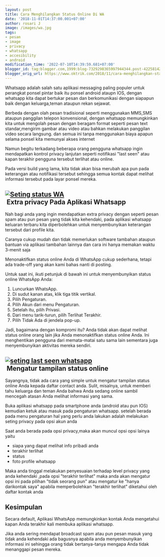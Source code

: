 ```yaml
---
layout: post
title: Cara Menghilangkan Status Online Di WA
date: '2018-11-01T14:37:00.001+07:00'
author: rosari J
image: /images/wa.jpg
tags:
- pesan
- image
- privacy
- whatsapp
- accesibility
- android
modification_time: '2022-07-10T14:39:59.681+07:00'
blogger_id: tag:blogger.com,1999:blog-7329298365997944344.post-4225814202714971578
blogger_orig_url: https://www.oktrik.com/2018/11/cara-menghilangkan-status-online-di-wa.html
---
```


Whatsapp adalah salah satu aplikasi messaging paling populer untuk perangkat ponsel pintar baik itu ponsel android ataupn IOS, dengan whatsapp kita dapat bertukar pesan dan berkomunikasi dengan siapapun baik dengan keluarga,teman ataupun rekan sejawat.

Berbeda dengan olah pesan tradisional seperti menggunakan MMS,SMS ataupun panggilan telepon konvensional, dengan whatsapp memungkinkan kita untuk mengolah pesan dengan beragam format seperti pesan text standar,mengirim gambar atau video atau bahkan melakukan panggilan video secara langsung. dan semua ini tanpa menggunakan biaya apapun selama ponsel kita memunyai akses internet

Namun begitu terkadang beberapa orang pengguna whatsapp ingin mendapatkan kontrol privacy lanjutan seperti notifikasi "last seen" atau kapan terakhir pengguna tersebut terlihat atau online.

Pada versi build yang lama, kita tidak akan bisa merubah apa pun pada keterangan atau notifikasi tersebut sehingga semua kontak dapat melihat informasi tersebut pada layar ponsel mereka.

[![Seting status WA](https://blogger.googleusercontent.com/img/b/R29vZ2xl/AVvXsEicxnb1Nax4m-3fZGmBcYEj_NEFOB2i7XH-ybUEAKv5zOmgiP9e-WjVtNfzrEo30nI44S-ki1ATKdxqTYgiIsgmx4WdsrwTOzpu6UNNKjPA3DaIoYZSQbIsyc2VGqu8loTLt0v0HfUI0ztozF8seKFDxzgMZsxIuFnszikKJUXJdnj5fcq8EHWsK_s9PA/w640-h400/whatsapp-1-800x500.jpg)](https://blogger.googleusercontent.com/img/b/R29vZ2xl/AVvXsEicxnb1Nax4m-3fZGmBcYEj_NEFOB2i7XH-ybUEAKv5zOmgiP9e-WjVtNfzrEo30nI44S-ki1ATKdxqTYgiIsgmx4WdsrwTOzpu6UNNKjPA3DaIoYZSQbIsyc2VGqu8loTLt0v0HfUI0ztozF8seKFDxzgMZsxIuFnszikKJUXJdnj5fcq8EHWsK_s9PA/s800/whatsapp-1-800x500.jpg)  
 Extra privacy Pada Aplikasi Whatsapp
------------------------------------

Nah bagi anda yang ingin mendapatkan extra privacy dengan seperti pesan spam atau pun pesan yang tidak kita kehendaki, pada aplikasi whatsapp keluaran terbaru kita diperbolehkan untuk menyembunyikan keterangan tersebut dari profile kita.

Caranya cukup mudah dan tidak memerlukan software tambahan ataupun bantuan via aplikasi tambahan lainnya dan cara ini hanya memakan waktu 3-menit saja

Menonaktifkan status online Anda di WhatsApp cukup sederhana, tetapi ada trade-off yang akan kami bahas nanti di posting.

Untuk saat ini, ikuti petunjuk di bawah ini untuk menyembunyikan status online WhatsApp Anda:

1. Luncurkan WhatsApp.
2. Di sudut kanan atas, klik tiga titik vertikal.
3. Pilih Pengaturan.
4. Pilih Akun dari menu Pengaturan.
5. Setelah itu, pilih Privasi.
6. Dari menu tarik-turun, pilih Terlihat Terakhir.
7. Pilih Tidak Ada di jendela pop-up.

Jadi, bagaimana dengan kompromi itu? Anda tidak akan dapat melihat status online orang lain jika Anda menonaktifkan status online Anda. Ini menghentikan pengguna dari memata-matai satu sama lain sementara juga menyembunyikan aktivitas mereka sendiri.

[![seting last seen whatsapp](https://blogger.googleusercontent.com/img/b/R29vZ2xl/AVvXsEiJwbAGZ9Trd3JM8zD1TFvHhcicXM-hsZqucBsMieonwdAK8gN5akfm-w_SixPpHUEo5oHfVAvKyfpvYOkrY9YksLbz-glmFFLKKtf-2W73lOo-zoFmnPkZKvR6ARIPeWduE5fx0rCKx1rgXaX6XRiV5EbNXC3RePkeWYUdrmvOPahNOA4TGNwcRN4Qrw/w360-h640/WhatsApp-Last-Seen.png)](https://blogger.googleusercontent.com/img/b/R29vZ2xl/AVvXsEiJwbAGZ9Trd3JM8zD1TFvHhcicXM-hsZqucBsMieonwdAK8gN5akfm-w_SixPpHUEo5oHfVAvKyfpvYOkrY9YksLbz-glmFFLKKtf-2W73lOo-zoFmnPkZKvR6ARIPeWduE5fx0rCKx1rgXaX6XRiV5EbNXC3RePkeWYUdrmvOPahNOA4TGNwcRN4Qrw/s1191/WhatsApp-Last-Seen.png)  
 Mengatur tampilan status online
-------------------------------

Sayangnya, tidak ada cara yang simple untuk mengatur tampilan status online Anda kepada daftar contact anda. Sulit, misalnya, untuk memberi tahu keluarga dan teman Anda bahwa Anda sedang online sambil mencegah atasan Anda melihat informasi yang sama.

Buka aplikasi whatsapp pada smartphone anda (android atau pun IOS) kemudian ketuk atau masuk pada pengaturan whatsapp. setelah berada pada menu pengaturan hal yang perlu anda lakukan adalah melakukan seting privacy pada opsi akun anda

Saat anda berada pada opsi privacy,maka akan muncul opsi opsi lainya yaitu

* siapa yang dapat melihat info pribadi anda
* terakhir terlihat
* status
* foto profile whatsapp

Maka anda tinggal melakukan penyesuaian terhadap level privacy yang anda kehendaki ,pada opsi "terakhir terlihat" maka anda akan mengatur opsi ini pada pilihan "tidak seorang pun" atau mengatur ke "hanya darikontak saya" apabila memperbolehkan "terakhir terlihat" diketahui oleh daftar kontak anda

Kesimpulan
----------

Secara default, Aplikasi WhatsApp memungkinkan kontak Anda mengetahui kapan Anda terakhir kali membuka aplikasi whatsapp.

Jika anda sering mendapat broadcast spam atau pun pesan masuk yang tidak anda kehendaki ada bagusnya apabila anda menyembunyikan informasi ini sehingga orang tidak bertanya-tanya mengapa Anda tidak menanggapi pesan mereka.

 


